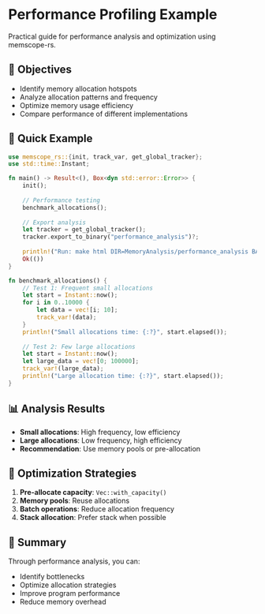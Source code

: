 # Performance Profiling Example

Practical guide for performance analysis and optimization using memscope-rs.

## 🎯 Objectives

- Identify memory allocation hotspots
- Analyze allocation patterns and frequency
- Optimize memory usage efficiency
- Compare performance of different implementations

## 🚀 Quick Example

```rust
use memscope_rs::{init, track_var, get_global_tracker};
use std::time::Instant;

fn main() -> Result<(), Box<dyn std::error::Error>> {
    init();
    
    // Performance testing
    benchmark_allocations();
    
    // Export analysis
    let tracker = get_global_tracker();
    tracker.export_to_binary("performance_analysis")?;
    
    println!("Run: make html DIR=MemoryAnalysis/performance_analysis BASE=performance_analysis");
    Ok(())
}

fn benchmark_allocations() {
    // Test 1: Frequent small allocations
    let start = Instant::now();
    for i in 0..10000 {
        let data = vec![i; 10];
        track_var!(data);
    }
    println!("Small allocations time: {:?}", start.elapsed());
    
    // Test 2: Few large allocations
    let start = Instant::now();
    let large_data = vec![0; 100000];
    track_var!(large_data);
    println!("Large allocation time: {:?}", start.elapsed());
}
```

## 📊 Analysis Results

- **Small allocations**: High frequency, low efficiency
- **Large allocations**: Low frequency, high efficiency
- **Recommendation**: Use memory pools or pre-allocation

## 🔧 Optimization Strategies

1. **Pre-allocate capacity**: `Vec::with_capacity()`
2. **Memory pools**: Reuse allocations
3. **Batch operations**: Reduce allocation frequency
4. **Stack allocation**: Prefer stack when possible

## 🎉 Summary

Through performance analysis, you can:
- Identify bottlenecks
- Optimize allocation strategies
- Improve program performance
- Reduce memory overhead